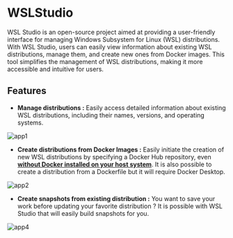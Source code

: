 # WSLStudio

WSL Studio is an open-source project aimed at providing a user-friendly interface for managing Windows Subsystem for Linux (WSL) distributions. With WSL Studio, users can easily view information about existing WSL distributions, manage them, and create new ones from Docker images. This tool simplifies the management of WSL distributions, making it more accessible and intuitive for users.

## Features

* **Manage distributions :** Easily access detailed information about existing WSL distributions, including their names, versions, and operating systems.
  
![app1](https://github.com/NathanQuellec/WSL-Studio/assets/71017057/5e37ee0c-1716-4df2-9bbf-d0072729b97b)
  
* **Create distributions from Docker Images :** Easily initiate the creation of new WSL distributions by specifying a Docker Hub repository, even **<ins>without Docker installed on your host system</ins>**. It is also possible to create a distribution from a Dockerfile but it will require Docker Desktop. 
  
![app2](https://github.com/NathanQuellec/WSL-Studio/assets/71017057/b563fd81-4103-4a71-8cd9-e558600efa8c)

* **Create snapshots from existing distribution :** You want to save your work before updating your favorite distribution ? It is possible with WSL Studio that will easily build snapshots for you.

![app4](https://github.com/NathanQuellec/WSL-Studio/assets/71017057/b055e7a6-dfac-4ab6-bc80-9c3317474f68)
